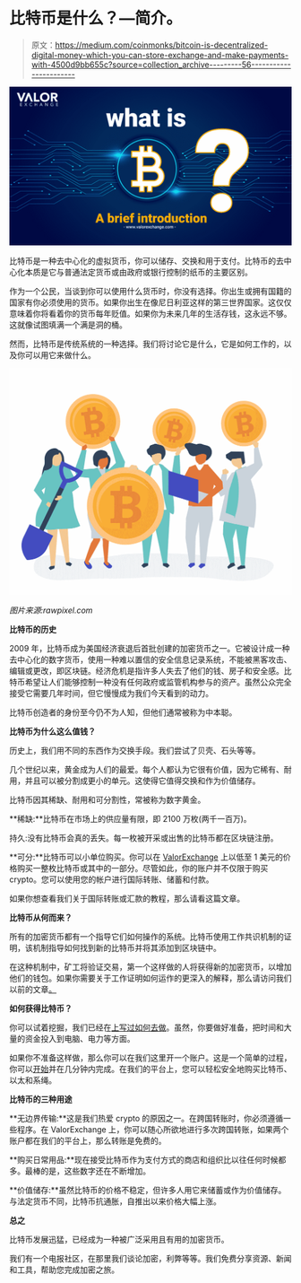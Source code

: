 # 比特币是什么？—简介。

> 原文：<https://medium.com/coinmonks/bitcoin-is-decentralized-digital-money-which-you-can-store-exchange-and-make-payments-with-4500d9bb655c?source=collection_archive---------56----------------------->

![](img/7325ac3c60c46d9737f7f917a55e02f9.png)

比特币是一种去中心化的虚拟货币，你可以储存、交换和用于支付。比特币的去中心化本质是它与普通法定货币或由政府或银行控制的纸币的主要区别。

作为一个公民，当谈到你可以使用什么货币时，你没有选择。你出生或拥有国籍的国家有你必须使用的货币。如果你出生在像尼日利亚这样的第三世界国家。这仅仅意味着你将看着你的货币每年贬值。如果你为未来几年的生活存钱，这永远不够。这就像试图填满一个满是洞的桶。

然而，比特币是传统系统的一种选择。我们将讨论它是什么，它是如何工作的，以及你可以用它来做什么。

![](img/633451b08d54e4e27f5cd62590a7846e.png)

*图片来源:rawpixel.com*

**比特币的历史**

2009 年，比特币成为美国经济衰退后首批创建的加密货币之一。它被设计成一种去中心化的数字货币，使用一种难以置信的安全信息记录系统，不能被黑客攻击、编辑或更改，即区块链。经济危机是指许多人失去了他们的钱、房子和安全感。比特币希望让人们能够控制一种没有任何政府或监管机构参与的资产。虽然公众完全接受它需要几年时间，但它慢慢成为我们今天看到的动力。

比特币创造者的身份至今仍不为人知，但他们通常被称为中本聪。

**比特币为什么这么值钱？**

历史上，我们用不同的东西作为交换手段。我们尝试了贝壳、石头等等。

几个世纪以来，黄金成为人们的最爱。每个人都认为它很有价值，因为它稀有、耐用，并且可以被分割成更小的单元。这使得它值得交换和作为价值储存。

比特币因其稀缺、耐用和可分割性，常被称为数字黄金。

**稀缺:**比特币在市场上的供应量有限，即 2100 万枚(两千一百万)。

持久:没有比特币会真的丢失。每一枚被开采或出售的比特币都在区块链注册。

**可分:**比特币可以小单位购买。你可以在 [ValorExchange](https://account.valorexchange.com/signup) 上以低至 1 美元的价格购买一整枚比特币或其中的一部分。尽管如此，你的账户并不仅限于购买 crypto。您可以使用您的帐户进行国际转账、储蓄和付款。

如果你想查看我们关于国际转账或汇款的教程，那么请看这篇文章。

**比特币从何而来？**

所有的加密货币都有一个指导它们如何操作的系统。比特币使用工作共识机制的证明，该机制指导如何找到新的比特币并将其添加到区块链中。

在这种机制中，矿工将验证交易，第一个这样做的人将获得新的加密货币，以增加他们的钱包。如果你需要关于工作证明如何运作的更深入的解释，那么请访问我们以前的文章[。](https://valorexchange.com/blog/post?slug=proof-of-stake-and-proof-of-work-a-beginner-s-guide)

**如何获得比特币？**

你可以试着挖掘，我们已经在[上写过如何去做](https://valorexchange.com/blog/post?slug=what-is-bitcoin-mining-a-beginners-guide)。虽然，你要做好准备，把时间和大量的资金投入到电脑、电力等方面。

如果你不准备这样做，那么你可以在我们这里开一个账户。这是一个简单的过程，你可以[开始](https://account.valorexchange.com/)并在几分钟内完成。在我们的平台上，您可以轻松安全地购买比特币、以太和系绳。

**比特币的三种用途**

**无边界传输:**这是我们热爱 crypto 的原因之一。在跨国转账时，你必须遵循一些程序。在 ValorExchange 上，你可以随心所欲地进行多次跨国转账，如果两个账户都在我们的平台上，那么转账是免费的。

**购买日常用品:**现在接受比特币作为支付方式的商店和组织比以往任何时候都多。最棒的是，这些数字还在不断增加。

**价值储存:**虽然比特币的价格不稳定，但许多人用它来储蓄或作为价值储存。与法定货币不同，比特币抗通胀，自推出以来价格大幅上涨。

**总之**

比特币发展迅猛，已经成为一种被广泛采用且有用的加密货币。

我们有一个电报社区，在那里我们谈论加密，利弊等等。我们免费分享资源、新闻和工具，帮助您完成加密之旅。